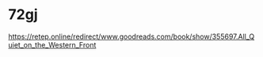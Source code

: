 # 72gj
https://retep.online/redirect/www.goodreads.com/book/show/355697.All_Quiet_on_the_Western_Front
